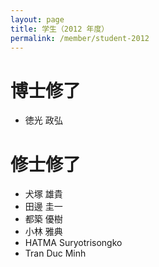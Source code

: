 ```yaml
---
layout: page
title: 学生（2012 年度）
permalink: /member/student-2012
---
```


# 博士修了
- 徳光 政弘

# 修士修了
- 犬塚 雄貴
- 田邊 圭一
- 都築 優樹
- 小林 雅典
- HATMA Suryotrisongko
- Tran Duc Minh